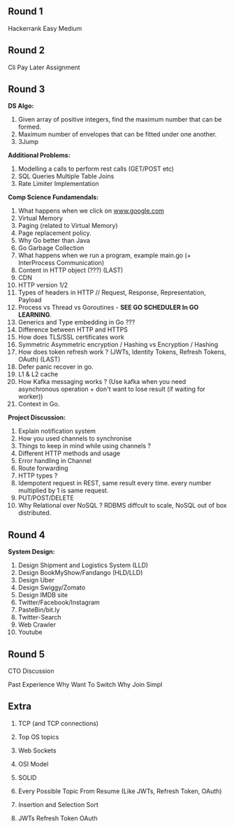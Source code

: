 ## Round 1 

Hackerrank Easy Medium 

## Round 2 

Cli Pay Later Assignment 

## Round 3 

**DS Algo:**

1. Given array of positive integers, find the maximum number that can be formed.
2. Maximum number of envelopes that can be fitted under one another.
3. 3Jump

**Additional Problems:** 
1. Modelling a calls to perform rest calls (GET/POST etc) 
2. SQL Queries Multiple Table Joins 
3. Rate Limiter Implementation 

**Comp Science Fundamendals:**

1. What happens when we click on www.google.com 
2. Virtual Memory 
3. Paging (related to Virtual Memory) 
3. Page replacement policy. 
4. Why Go better than Java 
4. Go Garbage Collection 
5. What happens when we run a program, example main.go (+ InterProcess Communication) 
6. Content in HTTP object (???) (LAST)
7. CDN 
8. HTTP version 1/2 
9. Types of headers in HTTP // Request, Response, Representation, Payload
10. Process vs Thread vs Goroutines  - **SEE GO SCHEDULER In GO LEARNING**. 
11. Generics and Type embedding in Go ??? 
11. Difference between HTTP and HTTPS 
12. How does TLS/SSL certificates work 
13. Symmetric Asymmetric encryption / Hashing vs Encryption / Hashing 
14. How does token refresh work ? (JWTs, Identity Tokens, Refresh Tokens, OAuth) (LAST)
15. Defer panic recover in go. 
16. L1 & L2 cache  
17. How Kafka messaging works ?  (Use kafka when you need asynchronous operation + don't want to lose result (if waiting for worker))
18. Context in Go. 


**Project Discussion:** 

1. Explain notification system 
2. How you used channels to synchronise 
3. Things to keep in mind while using channels ?
4. Different HTTP methods and usage
5. Error handling in Channel 
6. Route forwarding 
7. HTTP types ?
8. Idempotent request in REST, same result every time. every number multiplied by 1 is same request.
9. PUT/POST/DELETE
10. Why Relational over NoSQL ? RDBMS diffcult to scale, NoSQL out of box distributed.

## Round 4 

**System Design:** 

1. Design Shipment and Logistics System (LLD)
2. Design BookMyShow/Fandango (HLD/LLD)
3. Design Uber 
4. Design Swiggy/Zomato 
5. Design IMDB site
6. Twitter/Facebook/Instagram 
7. PasteBin/bit.ly 
8. Twitter-Search 
9. Web Crawler 
10. Youtube


## Round 5 

CTO Discussion 

Past Experience 
Why Want To Switch 
Why Join Simpl


## Extra 

1. TCP (and TCP connections)

2. Top OS topics

3. Web Sockets

4. OSI Model

5. SOLID

6. Every Possible Topic From Resume (Like JWTs, Refresh Token, OAuth)

7. Insertion and Selection Sort 

8. JWTs Refresh Token OAuth
